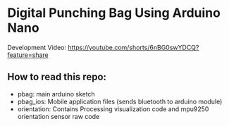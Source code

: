 # Digital Punching Bag Using Arduino Nano
Development Video: https://youtube.com/shorts/6nBG0swYDCQ?feature=share
## How to read this repo:
* pbag: main arduino sketch
* pbag_ios: Mobile application files (sends bluetooth to arduino module)
* orientation: Contains Processing visualization code and mpu9250 orientation sensor raw code

